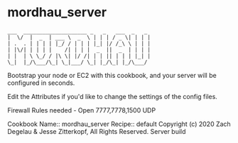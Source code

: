 # mordhau_server
```
___  ____________________ _   _   ___  _   _
|  \/  |  _  | ___ \  _  \ | | | / _ \| | | |
| .  . | | | | |_/ / | | | |_| |/ /_\ \ | | |
| |\/| | | | |    /| | | |  _  ||  _  | | | |
| |  | \ \_/ / |\ \| |/ /| | | || | | | |_| |
\_|  |_/\___/\_| \_|___/ \_| |_/\_| |_/\___/
```
Bootstrap your node or EC2 with this cookbook, and your server will be configured in seconds.

Edit the Attributes if you'd like to change the settings of the config files.

Firewall Rules needed - Open 7777,7778,1500 UDP

Cookbook Name:: mordhau_server
Recipe:: default
Copyright (c) 2020 Zach Degelau & Jesse Zitterkopf, All Rights Reserved.
Server build
